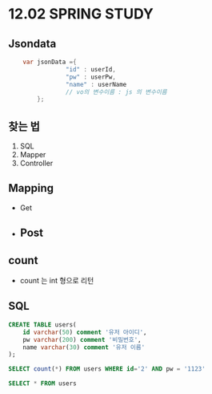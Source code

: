 # 12.02 SPRING STUDY
## Jsondata
```java
	var jsonData ={
				"id" : userId,
				"pw" : userPw,
				"name" : userName	
				// vo의 변수이름 : js 의 변수이름
		};
```

## 찾는 법
1. SQL
2. Mapper
3. Controller

## Mapping
- Get
- Post 
  - 

## count
- count 는 int 형으로 리턴

## SQL
```sql
CREATE TABLE users(
	id varchar(50) comment '유저 아이디',
	pw varchar(200) comment '비밀번호',
	name varchar(30) comment '유저 이름'
);

SELECT count(*) FROM users WHERE id='2' AND pw = '1123'

SELECT * FROM users

```
